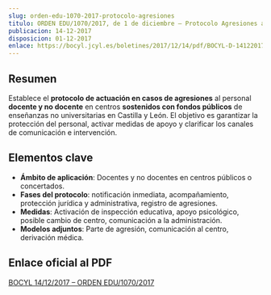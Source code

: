 ```yaml
---
slug: orden-edu-1070-2017-protocolo-agresiones
titulo: ORDEN EDU/1070/2017, de 1 de diciembre – Protocolo Agresiones a Personal Docente y No Docente
publicacion: 14‑12‑2017
disposicion: 01‑12‑2017
enlace: https://bocyl.jcyl.es/boletines/2017/12/14/pdf/BOCYL-D-14122017-2.pdf
---
```


## Resumen
Establece el **protocolo de actuación en casos de agresiones** al personal **docente y no docente** en centros **sostenidos con fondos públicos** de enseñanzas no universitarias en Castilla y León. El objetivo es garantizar la protección del personal, activar medidas de apoyo y clarificar los canales de comunicación e intervención.

## Elementos clave
- **Ámbito de aplicación**: Docentes y no docentes en centros públicos o concertados.
- **Fases del protocolo**: notificación inmediata, acompañamiento, protección jurídica y administrativa, registro de agresiones.
- **Medidas**: Activación de inspección educativa, apoyo psicológico, posible cambio de centro, comunicación a la administración.
- **Modelos adjuntos**: Parte de agresión, comunicación al centro, derivación médica.

## Enlace oficial al PDF
[BOCYL 14/12/2017 – ORDEN EDU/1070/2017](https://bocyl.jcyl.es/boletines/2017/12/14/pdf/BOCYL-D-14122017-2.pdf)
